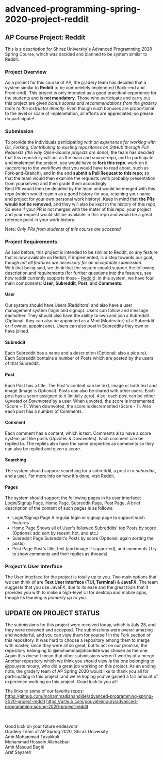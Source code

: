 # advanced-programming-spring-2020-project-reddit

## AP Course Project: Reddit
This is a description for Shiraz University's Advanced Programming 2020 Spring Course, which was decided and planned to be system similar to Reddit.

### Project Overview
As a project for this course of AP, the gradery team has decided that a system similar to **Reddit** to be compeletely impleneted (Back-end and Front-end). This project is only intended as a good practitcal experience for the students and is **not mandatory**. Those who participate and carry out this project are given *bonus scores and recommendations from the gradery team to the instructor directly*. Even though such bonuses are proportional to the level or scale of implenetation, all efforts are appreciated; so please do participate!

### Submission
To provide the individuals participating with *an experience for working with Git*, *Forking*, *Contributing to existing repositories on GitHub thorugh Pull Requests (the way Open-Source projects are done)*, the team has decided that this repository will act as the main and source repo, and to participate and implement the project, you would have to **fork this repo**, work on it (according to the workflows that you would have to read about, such as Fork-and-Branch), and in the end **submit a Pull Request to this repo**; so that the team would then examine the requests (with probably presentation from yourselves) and then grade them accordingly.<br /> Best PR would then be decided by the team and would be merged with this repo (which would reamin as a good history for you, retaining your name and project for your own personal work history). Keep in mind that **the PRs would not be removed**, and they will also be kept in the history of this repo; So even if your PR is not merged with the mater of this repo, your project and your request would still be available in this repo and would be a great refernce point in your work history.<br/>

Note: *Only PRs from students of this course are accepted.*

### Project Requirements
As said before, this project is intended to be simliar to Reddit, so any feature that is now available on Reddit, if implemented, is a step towards our goal, though *not all features are necessary for an acceptable submission*.<br />
With that being said, we think that the system should support the following description and requirements (for further questions into the features, see how reddit currently supports those - [Reddit](https://www.reddit.com/)):
In this system, we have four main components: **User**, **Subreddit**, **Post**, and **Comments**.

#### User
Our system should have Users (Redditors) and also have a user management system (login and signup). Users can follow and message eachother. They should also have the ability to own and join a Subreddit (Optional: they can also be appointed as a Mod (Moderator) of a Subreddit or if owner, appoint one). Users can also post in Subreddits they own or have joined.

#### Subreddit
Each Subreddit has a name and a description (Optional: also a picture). Each Subreddit contains a number of Posts which are posted by the users of that Subreddit.

#### Post
Each Post has a title. The Post's content can be text, image or both text and image (Image is Optional). Posts can also be shared with other users. Each post has a score assigned to it (initially zero). Also, each post can be either *Upvoted* or *Downvoted* by a user. When upvoted, the score is incremented (Score + 1). When downvoted, the score is decremented (Score - 1). Also each post has a number of Comments.

#### Comment
Each comment has a content, which is text. Comments also have a score system just like posts (Upvotes & Downvotes). Each comment can be replied to. The replies also have the same properties as comments so they can also be replied and given a score.


#### Searching
The system should support searching for a subreddit, a post *in a subreddit*, and a user. For more info on how it's done, visit Reddit.


#### Pages
The system should support the following pages in its user interface: Login/Signup Page, Home Page, Subreddit Page, Post Page.
A brief description of the content of such pages is as follows:
- Login/Signup Page
	A regular login or signup page to support such features
- Home Page
	Shows all of User's followed Subreddits' top Posts by score (Optional: add sort by recent, hot, and etc.)
- Subreddit Page
	Subreddit's Posts by score (Optional: again sorting the posts)
- Post Page
	Post's title, text (and image if supported), and comments (Try to show comments and their replies as threads) 


### Project's User Interface
The User Interface for the project is totally up to you. Two main options that we can think of are **Text User Interface (TUI, Terminal)** & **JavaFX**. The team suggests that you use JavaFX, due to its ease and the great tools that it provides you with to make a high-level UI for desktop and mobile apps, though its learning is *primarily up to you*.


## UPDATE ON PROJECT STATUS
The submissions for this project were received today, which is July 28, and they were reviewed and accepted.
The submissions were overall amazing and wonderful, and you can view them for yourself in the Fork section of this repository.
It was hard to choose a repository among them to merge with master, since they were all so great, but to act on our promise, the repository belonging to @mohammadjahandide was chosen as the one. Again this doesn't mean that other submissions weren't worthy of a merge. Another repository which we think you should view is the one belonging to @pouyateimoury, who did a great job working on this project.
As an ending note, the gradery team of AP Spring 2020 would like to thank you all for participating in this project, and we're hoping you've gained a fair amount of experience working on this project. Good luck to you all!

The links to some of our favorite repos:
https://github.com/mohammadjahandide/advanced-programming-spring-2020-project-reddit
https://github.com/pouyateimoury/advanced-programming-spring-2020-project-reddit


<br /><br />
Good luck on your future endeavors!<br />
Gradery Team of AP Spring 2020, Shiraz University<br />
Amir Mohammad Tavakkoli<br />
Mohammad Hossein Allahakbari<br />
Amir Masoud Baghi<br />
Aref Sayareh<br />
